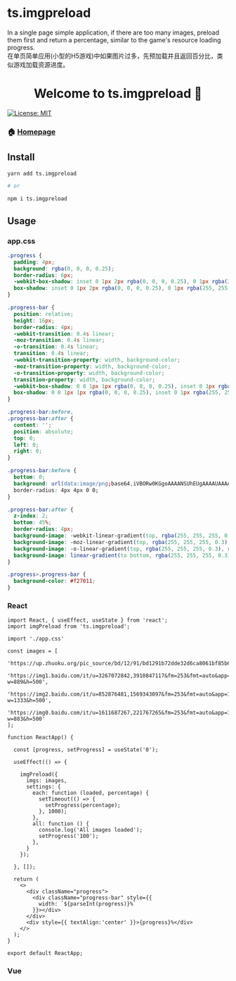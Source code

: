 # ts.imgpreload
In a single page simple application, if there are too many images, preload them first and return a percentage, similar to the game's resource loading progress.  
在单页简单应用(小型的H5游戏)中如果图片过多，先预加载并且返回百分比，类似游戏加载资源进度。

<h1 align="center">Welcome to ts.imgpreload 👋</h1>
<p>
  <a href="#" target="_blank">
    <img alt="License: MIT" src="https://img.shields.io/badge/License-MIT-yellow.svg" />
  </a>
</p>

### 🏠 [Homepage](https://github.com/QShengW/sw-ui)

## Install

```sh
yarn add ts.imgpreload

# or

npm i ts.imgpreload
```

## Usage
### app.css
```css
.progress {
  padding: 4px;
  background: rgba(0, 0, 0, 0.25);
  border-radius: 6px;
  -webkit-box-shadow: inset 0 1px 2px rgba(0, 0, 0, 0.25), 0 1px rgba(255, 255, 255, 0.08);
  box-shadow: inset 0 1px 2px rgba(0, 0, 0, 0.25), 0 1px rgba(255, 255, 255, 0.08);
}

.progress-bar {
  position: relative;
  height: 16px;
  border-radius: 4px;
  -webkit-transition: 0.4s linear;
  -moz-transition: 0.4s linear;
  -o-transition: 0.4s linear;
  transition: 0.4s linear;
  -webkit-transition-property: width, background-color;
  -moz-transition-property: width, background-color;
  -o-transition-property: width, background-color;
  transition-property: width, background-color;
  -webkit-box-shadow: 0 0 1px 1px rgba(0, 0, 0, 0.25), inset 0 1px rgba(255, 255, 255, 0.1);
  box-shadow: 0 0 1px 1px rgba(0, 0, 0, 0.25), inset 0 1px rgba(255, 255, 255, 0.1);
}

.progress-bar:before,
.progress-bar:after {
  content: '';
  position: absolute;
  top: 0;
  left: 0;
  right: 0;
}

.progress-bar:before {
  bottom: 0;
  background: url(data:image/png;base64,iVBORw0KGgoAAAANSUhEUgAAAAUAAAAFCAYAAACNbyblAAAAJ0lEQVR42mXMsQkAAAzDMH+S/69M6VAoeAgGDQFIW/4QQARbwaF+B3+SPGAo8blgAAAAAElFTkSuQmCC) 0 0 repeat;
  border-radius: 4px 4px 0 0;
}

.progress-bar:after {
  z-index: 2;
  bottom: 45%;
  border-radius: 4px;
  background-image: -webkit-linear-gradient(top, rgba(255, 255, 255, 0.3), rgba(255, 255, 255, 0.05));
  background-image: -moz-linear-gradient(top, rgba(255, 255, 255, 0.3), rgba(255, 255, 255, 0.05));
  background-image: -o-linear-gradient(top, rgba(255, 255, 255, 0.3), rgba(255, 255, 255, 0.05));
  background-image: linear-gradient(to bottom, rgba(255, 255, 255, 0.3), rgba(255, 255, 255, 0.05));
}

.progress>.progress-bar {
  background-color: #f27011;
}
```
### React
```tsx
import React, { useEffect, useState } from 'react';
import imgPreload from 'ts.imgpreload';

import './app.css'

const images = [
  'https://up.zhuoku.org/pic_source/bd/12/91/bd1291b72dde32d6ca8061bf85b66241.jpg',
  'https://img1.baidu.com/it/u=3267072842,3910847117&fm=253&fmt=auto&app=138&f=JPEG?w=889&h=500',
  'https://img2.baidu.com/it/u=852876481,1569343097&fm=253&fmt=auto&app=138&f=JPEG?w=1333&h=500',
  'https://img0.baidu.com/it/u=1611687267,221767265&fm=253&fmt=auto&app=138&f=PNG?w=883&h=500'
];

function ReactApp() {

  const [progress, setProgress] = useState('0');

  useEffect(() => {

    imgPreload({
      imgs: images, 
      settings: {
        each: function (loaded, percentage) {
          setTimeout(() => {
            setProgress(percentage);
          }, 1000);
        },
        all: function () {
          console.log('All images loaded');
          setProgress('100');
        },
      }
    });

  }, []);

  return (
    <>
      <div className="progress">
        <div className="progress-bar" style={{
          width: `${parseInt(progress)}%`
        }}></div>
      </div>
      <div style={{ textAlign:'center' }}>{progress}%</div>
    </>
  );
}

export default ReactApp;
```
### Vue
```vue

```
<!-- # 🥥 [All Use Cases](https://github.com/QShengW/sw-ui/blob/master/src/App.tsx) -->

<!-- # React Mobile Component

Current projects include component encapsulation for everyday use -->


```
